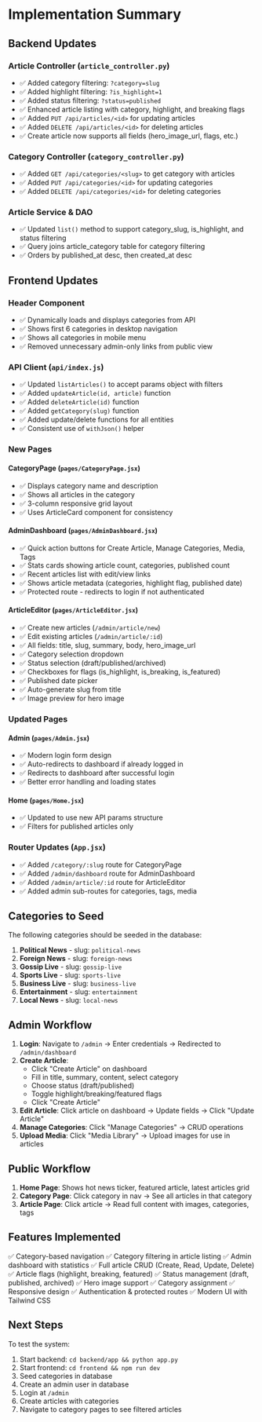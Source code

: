 # Implementation Summary

## Backend Updates

### Article Controller (`article_controller.py`)
- ✅ Added category filtering: `?category=slug`
- ✅ Added highlight filtering: `?is_highlight=1`
- ✅ Added status filtering: `?status=published`
- ✅ Enhanced article listing with category, highlight, and breaking flags
- ✅ Added `PUT /api/articles/<id>` for updating articles
- ✅ Added `DELETE /api/articles/<id>` for deleting articles
- ✅ Create article now supports all fields (hero_image_url, flags, etc.)

### Category Controller (`category_controller.py`)
- ✅ Added `GET /api/categories/<slug>` to get category with articles
- ✅ Added `PUT /api/categories/<id>` for updating categories
- ✅ Added `DELETE /api/categories/<id>` for deleting categories

### Article Service & DAO
- ✅ Updated `list()` method to support category_slug, is_highlight, and status filtering
- ✅ Query joins article_category table for category filtering
- ✅ Orders by published_at desc, then created_at desc

## Frontend Updates

### Header Component
- ✅ Dynamically loads and displays categories from API
- ✅ Shows first 6 categories in desktop navigation
- ✅ Shows all categories in mobile menu
- ✅ Removed unnecessary admin-only links from public view

### API Client (`api/index.js`)
- ✅ Updated `listArticles()` to accept params object with filters
- ✅ Added `updateArticle(id, article)` function
- ✅ Added `deleteArticle(id)` function
- ✅ Added `getCategory(slug)` function
- ✅ Added update/delete functions for all entities
- ✅ Consistent use of `withJson()` helper

### New Pages

#### CategoryPage (`pages/CategoryPage.jsx`)
- ✅ Displays category name and description
- ✅ Shows all articles in the category
- ✅ 3-column responsive grid layout
- ✅ Uses ArticleCard component for consistency

#### AdminDashboard (`pages/AdminDashboard.jsx`)
- ✅ Quick action buttons for Create Article, Manage Categories, Media, Tags
- ✅ Stats cards showing article count, categories, published count
- ✅ Recent articles list with edit/view links
- ✅ Shows article metadata (categories, highlight flag, published date)
- ✅ Protected route - redirects to login if not authenticated

#### ArticleEditor (`pages/ArticleEditor.jsx`)
- ✅ Create new articles (`/admin/article/new`)
- ✅ Edit existing articles (`/admin/article/:id`)
- ✅ All fields: title, slug, summary, body, hero_image_url
- ✅ Category selection dropdown
- ✅ Status selection (draft/published/archived)
- ✅ Checkboxes for flags (is_highlight, is_breaking, is_featured)
- ✅ Published date picker
- ✅ Auto-generate slug from title
- ✅ Image preview for hero image

### Updated Pages

#### Admin (`pages/Admin.jsx`)
- ✅ Modern login form design
- ✅ Auto-redirects to dashboard if already logged in
- ✅ Redirects to dashboard after successful login
- ✅ Better error handling and loading states

#### Home (`pages/Home.jsx`)
- ✅ Updated to use new API params structure
- ✅ Filters for published articles only

### Router Updates (`App.jsx`)
- ✅ Added `/category/:slug` route for CategoryPage
- ✅ Added `/admin/dashboard` route for AdminDashboard
- ✅ Added `/admin/article/:id` route for ArticleEditor
- ✅ Added admin sub-routes for categories, tags, media

## Categories to Seed

The following categories should be seeded in the database:

1. **Political News** - slug: `political-news`
2. **Foreign News** - slug: `foreign-news`
3. **Gossip Live** - slug: `gossip-live`
4. **Sports Live** - slug: `sports-live`
5. **Business Live** - slug: `business-live`
6. **Entertainment** - slug: `entertainment`
7. **Local News** - slug: `local-news`

## Admin Workflow

1. **Login**: Navigate to `/admin` → Enter credentials → Redirected to `/admin/dashboard`
2. **Create Article**: 
   - Click "Create Article" on dashboard
   - Fill in title, summary, content, select category
   - Choose status (draft/published)
   - Toggle highlight/breaking/featured flags
   - Click "Create Article"
3. **Edit Article**: Click article on dashboard → Update fields → Click "Update Article"
4. **Manage Categories**: Click "Manage Categories" → CRUD operations
5. **Upload Media**: Click "Media Library" → Upload images for use in articles

## Public Workflow

1. **Home Page**: Shows hot news ticker, featured article, latest articles grid
2. **Category Page**: Click category in nav → See all articles in that category
3. **Article Page**: Click article → Read full content with images, categories, tags

## Features Implemented

✅ Category-based navigation
✅ Category filtering in article listing
✅ Admin dashboard with statistics
✅ Full article CRUD (Create, Read, Update, Delete)
✅ Article flags (highlight, breaking, featured)
✅ Status management (draft, published, archived)
✅ Hero image support
✅ Category assignment
✅ Responsive design
✅ Authentication & protected routes
✅ Modern UI with Tailwind CSS

## Next Steps

To test the system:

1. Start backend: `cd backend/app && python app.py`
2. Start frontend: `cd frontend && npm run dev`
3. Seed categories in database
4. Create an admin user in database
5. Login at `/admin`
6. Create articles with categories
7. Navigate to category pages to see filtered articles
